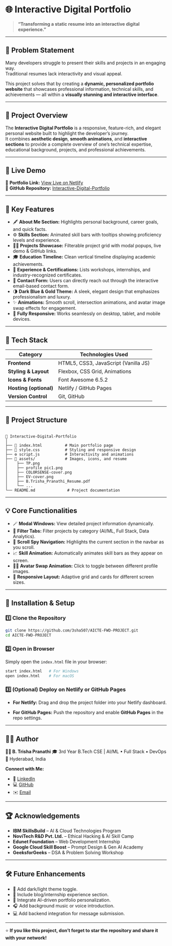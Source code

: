# 🌐 Interactive Digital Portfolio

> **“Transforming a static resume into an interactive digital experience.”**

---

## 🧩 Problem Statement

Many developers struggle to present their skills and projects in an engaging way.  
Traditional resumes lack interactivity and visual appeal.  

This project solves that by creating a **dynamic, personalized portfolio website** that showcases professional information, technical skills, and achievements — all within a **visually stunning and interactive interface**.

---

## 🚀 Project Overview

The **Interactive Digital Portfolio** is a responsive, feature-rich, and elegant personal website built to highlight the developer’s journey.  
It combines **aesthetic design**, **smooth animations**, and **interactive sections** to provide a complete overview of one’s technical expertise, educational background, projects, and professional achievements.

---

## 🎨 Live Demo

🔗 **Portfolio Link:** [View Live on Netlify](https://your-deployment-link.netlify.app)  
📂 **GitHub Repository:** [Interactive-Digital-Portfolio](https://github.com/3sha507/AICTE-FWD-PROJECT)

---

## 🧠 Key Features

- 🖋️ **About Me Section:** Highlights personal background, career goals, and quick facts.  
- ⚙️ **Skills Section:** Animated skill bars with tooltips showing proficiency levels and experience.  
- 🧑‍💻 **Projects Showcase:** Filterable project grid with modal popups, live demo & GitHub links.  
- 🎓 **Education Timeline:** Clean vertical timeline displaying academic achievements.  
- 🧾 **Experience & Certifications:** Lists workshops, internships, and industry-recognized certificates.  
- 💬 **Contact Form:** Users can directly reach out through the interactive email-based contact form.  
- 🌗 **Dark Blue & Gold Theme:** A sleek, elegant design that emphasizes professionalism and luxury.  
- ✨ **Animations:** Smooth scroll, intersection animations, and avatar image swap effects for engagement.  
- 📱 **Fully Responsive:** Works seamlessly on desktop, tablet, and mobile devices.

---

## 🧩 Tech Stack

| Category | Technologies Used |
|-----------|-------------------|
| **Frontend** | HTML5, CSS3, JavaScript (Vanilla JS) |
| **Styling & Layout** | Flexbox, CSS Grid, Animations |
| **Icons & Fonts** | Font Awesome 6.5.2 |
| **Hosting (optional)** | Netlify / GitHub Pages |
| **Version Control** | Git, GitHub |

---

## 📂 Project Structure

```

📁 Interactive-Digital-Portfolio
│
├── 📄 index.html          # Main portfolio page
├── 🎨 style.css           # Styling and responsive design
├── ⚙️ script.js           # Interactivity and animations
├── 📁 assets/             # Images, icons, and resume
│    ├── TP.png
│    ├── profile pic1.png
│    ├── COLORSENSE-cover.png
│    ├── EV-cover.png
│    ├── B.Trisha_Pranathi_Resume.pdf
│    └── ...
└── README.md              # Project documentation

````

---

## 💡 Core Functionalities

- 🪄 **Modal Windows:** View detailed project information dynamically.  
- 🧩 **Filter Tabs:** Filter projects by category (AI/ML, Full Stack, Data Analytics).  
- 🧭 **Scroll Spy Navigation:** Highlights the current section in the navbar as you scroll.  
- 📈 **Skill Animation:** Automatically animates skill bars as they appear on screen.  
- 👩‍🎨 **Avatar Swap Animation:** Click to toggle between different profile images.  
- 🧍 **Responsive Layout:** Adaptive grid and cards for different screen sizes.

---

## 🧾 Installation & Setup

### 1️⃣ Clone the Repository
```bash
git clone https://github.com/3sha507/AICTE-FWD-PROJECT.git
cd AICTE-FWD-PROJECT
````

### 2️⃣ Open in Browser

Simply open the `index.html` file in your browser:

```bash
start index.html   # For Windows
open index.html    # For macOS
```

### 3️⃣ (Optional) Deploy on Netlify or GitHub Pages

* **For Netlify:**
  Drag and drop the project folder into your Netlify dashboard.

* **For GitHub Pages:**
  Push the repository and enable **GitHub Pages** in the repo settings.

---

## 👩‍💻 Author

**🧑‍💼 B. Trisha Pranathi**
🎓 3rd Year B.Tech CSE | AI/ML • Full Stack • DevOps
📍 Hyderabad, India

**Connect with Me:**

* 💼 [LinkedIn](https://www.linkedin.com/in/b-trisha-pranathi-1976322a5/)
* 💻 [GitHub](https://github.com/3sha507)
* ✉️ [Email](mailto:trishapranathi@gmail.com)

---

## 🏆 Acknowledgements

* **IBM SkillsBuild** – AI & Cloud Technologies Program
* **NoviTech R&D Pvt. Ltd.** – Ethical Hacking & AI Skill Camp
* **Edunet Foundation** – Web Development Internship
* **Google Cloud Skill Boost** – Prompt Design & Gen AI Academy
* **GeeksforGeeks** – DSA & Problem Solving Workshop

---

## 🛠️ Future Enhancements

* 🌙 Add dark/light theme toggle.
* 🧭 Include blog/internship experience section.
* 🧬 Integrate AI-driven portfolio personalization.
* 🎧 Add background music or voice introduction.
* 💻 Add backend integration for message submission.

---

⭐ **If you like this project, don’t forget to star the repository and share it with your network!**

```

